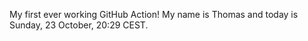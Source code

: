 My first ever working GitHub Action!
My name is Thomas and today is Sunday, 23 October, 20:29 CEST. 
